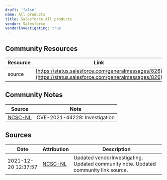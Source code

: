 ```yaml
---
draft: 'false'
name: All products
title: Salesforce All products
vendor: Salesforce
vendorInvestigating: true
---
```



## Community Resources
| Resource | Link |
| --- | --- |
| source | [https://status.salesforce.com/generalmessages/826](https://status.salesforce.com/generalmessages/826) |

## Community Notes
| Source | Note |
| --- | --- |
| [NCSC-NL](https://github.com/NCSC-NL/log4shell/blob/main/software/README.md) | CVE-2021-44228: Investigation </ul> |

## Sources
| Date | Attribution | Description |
| --- | --- | --- |
| 2021-12-20 12:37:57 | [NCSC-NL](https://github.com/NCSC-NL/log4shell/blob/main/software/README.md) | Updated vendorInvestigating. Updated community note. Updated community link source.  |
